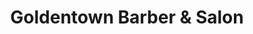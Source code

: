 ---
title: "Goldentown Barber & Salon"
url: /davao-city/goldentown-barber-and-salon-f-s-dizon-road/
shop: hairdresser
---
